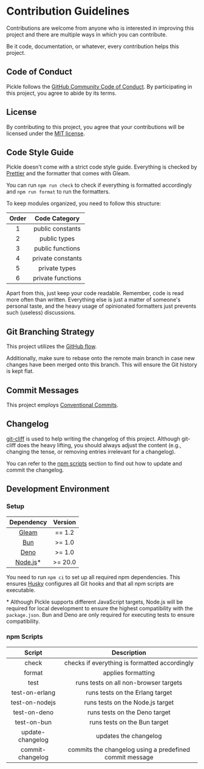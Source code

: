 # Contribution Guidelines

Contributions are welcome from anyone who is interested in improving this project and there are multiple ways in which
you can contribute.

Be it code, documentation, or whatever, every contribution helps this project.

## Code of Conduct

Pickle follows the
[GitHub Community Code of Conduct](https://docs.github.com/en/site-policy/github-terms/github-community-code-of-conduct).
By participating in this project, you agree to abide by its terms.

## License

By contributing to this project, you agree that your contributions will be licensed under the
[MIT license](https://github.com/patrik-kuehl/pickle/blob/main/LICENSE.md).

## Code Style Guide

Pickle doesn't come with a strict code style guide. Everything is checked by [Prettier](https://prettier.io/) and the
formatter that comes with Gleam.

You can run `npm run check` to check if everything is formatted accordingly and `npm run format` to run the formatters.

To keep modules organized, you need to follow this structure:

| Order |   Code Category   |
| :---: | :---------------: |
|   1   | public constants  |
|   2   |   public types    |
|   3   | public functions  |
|   4   | private constants |
|   5   |   private types   |
|   6   | private functions |

Apart from this, just keep your code readable. Remember, code is read more often than written. Everything else is just a
matter of someone's personal taste, and the heavy usage of opinionated formatters just prevents such (useless)
discussions.

## Git Branching Strategy

This project utilizes the [GitHub flow](https://docs.github.com/en/get-started/using-github/github-flow).

Additionally, make sure to rebase onto the remote main branch in case new changes have been merged onto this branch.
This will ensure the Git history is kept flat.

## Commit Messages

This project employs [Conventional Commits](https://www.conventionalcommits.org/en/v1.0.0/).

## Changelog

[git-cliff](https://git-cliff.org/) is used to help writing the changelog of this project. Although git-cliff does the
heavy lifting, you should always adjust the content (e.g., changing the tense, or removing entries irrelevant for a
changelog).

You can refer to the [npm scripts](#npm-scripts) section to find out how to update and commit the changelog.

## Development Environment

### Setup

|            Dependency            | Version  |
| :------------------------------: | :------: |
|   [Gleam](https://gleam.run/)    |  == 1.2  |
|      [Bun](https://bun.sh/)      | \>= 1.0  |
|    [Deno](https://deno.com/)     | \>= 1.0  |
| [Node.js](https://nodejs.org/)\* | \>= 20.0 |

You need to run `npm ci` to set up all required npm dependencies. This ensures
[Husky](https://typicode.github.io/husky/) configures all Git hooks and that all npm scripts are executable.

\* Although Pickle supports different JavaScript targets, Node.js will be required for local development to ensure the
highest compatibility with the `package.json`. Bun and Deno are only required for executing tests to ensure
compatibility.

### npm Scripts

|      Script      |                       Description                       |
| :--------------: | :-----------------------------------------------------: |
|      check       |      checks if everything is formatted accordingly      |
|      format      |                   applies formatting                    |
|       test       |          runs tests on all non-browser targets          |
|  test-on-erlang  |             runs tests on the Erlang target             |
|  test-on-nodejs  |            runs tests on the Node.js target             |
|   test-on-deno   |              runs tests on the Deno target              |
|   test-on-bun    |              runs tests on the Bun target               |
| update-changelog |                  updates the changelog                  |
| commit-changelog | commits the changelog using a predefined commit message |
